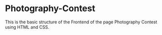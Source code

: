 # Photography-Contest
This is the basic structure of the Frontend of the page Photography Contest using HTML and CSS.
